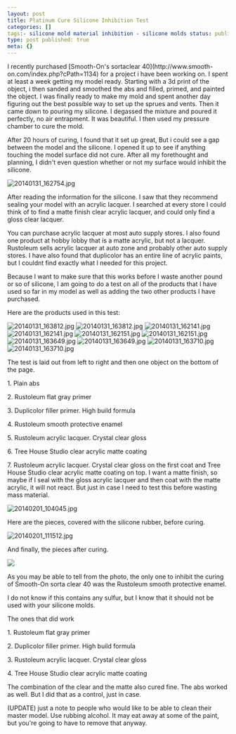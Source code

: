```yaml
--- 
layout: post 
title: Platinum Cure Silicone Inhibition Test 
categories: []
tags:- silicone mold material inhibition - silicone molds status: publish
type: post published: true 
meta: {} 
---
```


I recently purchased [Smooth-On's sortaclear 40](http://www.smooth-
on.com/index.php?cPath=1134) for a project i have been working on. I spent at
least a week getting my model ready. Starting with a 3d print of the object, i
then sanded and smoothed the abs and filled, primed, and painted the object. I
was finally ready to make my mold and spent another day figuring out the best
possible way to set up the sprues and vents. Then it came down to pouring my
silicone. I degassed the mixture and poured it perfectly, no air entrapment.
It was beautiful. I then used my pressure chamber to cure the mold.

After 20 hours of curing, I found that it set up great, But i could see a gap
between the model and the silicone. I opened it up to see if anything touching
the model surface did not cure. After all my forethought and planning, I
didn't even question whether or not my surface would inhibit the silicone.

![20140131_162754.jpg](/img/20140131_162754.jpg)

After reading the information for the silicone. I saw that they recommend
sealing your model with an acrylic lacquer. I searched at every store I could
think of to find a matte finish clear acrylic lacquer, and could only find a
gloss clear lacquer.

You can purchase acrylic lacquer at most auto supply stores. I also found one
product at hobby lobby that is a matte acrylic, but not a lacquer. Rustoleum
sells acrylic lacquer at auto zone and probably other auto supply stores. I
have also found that duplicolor has an entire line of acrylic paints, but I
couldnt find exactly what I needed for this project.

Because I want to make sure that this works before I waste another pound or so
of silicone, I am going to do a test on all of the products that I have used
so far in my model as well as adding the two other products I have purchased.

Here are the products used in this test:

![20140131_163812.jpg](/img/20140131_163812.jpg)
![20140131_163812.jpg](/img/20140131_163812.jpg)
![20140131_162141.jpg](/img/20140131_162141.jpg)
![20140131_162141.jpg](/img/20140131_162141.jpg)
![20140131_162151.jpg](/img/20140131_162151.jpg)
![20140131_162151.jpg](/img/20140131_162151.jpg)
![20140131_163649.jpg](/img/20140131_163649.jpg)
![20140131_163649.jpg](/img/20140131_163649.jpg)
![20140131_163710.jpg](/img/20140131_163710.jpg)
![20140131_163710.jpg](/img/20140131_163710.jpg)

The test is laid out from left to right and then one object on the bottom of
the page.

1\. Plain abs

2\. Rustoleum flat gray primer

3\. Duplicolor filler primer. High build formula

4\. Rustoleum smooth protective enamel

5\. Rustoleum acrylic lacquer. Crystal clear gloss

6\. Tree House Studio clear acrylic matte coating

7\. Rustoleum acrylic lacquer. Crystal clear gloss on the first coat and Tree
House Studio clear acrylic matte coating on top. I want a matte finish, so
maybe if I seal with the gloss acrylic lacquer and then coat with the matte
acrylic, it will not react. But just in case I need to test this before
wasting mass material.

![20140201_104045.jpg](/img/20140201_104045.jpg)

Here are the pieces, covered with the silicone rubber, before curing.

![20140201_111512.jpg](/img/20140201_111512.jpg)

And finally, the pieces after curing.

![  ](/img/20140201_195206.jpg)

As you may be able to tell from the photo, the only one to inhibit the curing
of Smooth-On sorta clear 40 was the Rustoleum smooth protective enamel.

I do not know if this contains any sulfur, but I know that it should not be
used with your silicone molds.

The ones that did work

1\. Rustoleum flat gray primer

2\. Duplicolor filler primer. High build formula

3\. Rustoleum acrylic lacquer. Crystal clear gloss

4\. Tree House Studio clear acrylic matte coating

The combination of the clear and the matte also cured fine. The abs worked as
well. But I did that as a control, just in case.

(UPDATE) just a note to people who would like to be able to clean their master
model. Use rubbing alcohol. It may eat away at some of the paint, but you're
going to have to remove that anyway.

